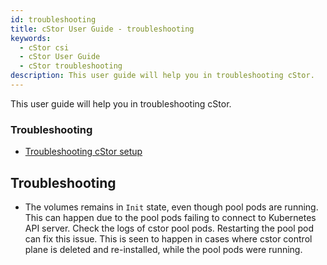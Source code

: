 ```yaml
---
id: troubleshooting
title: cStor User Guide - troubleshooting
keywords:
  - cStor csi
  - cStor User Guide
  - cStor troubleshooting
description: This user guide will help you in troubleshooting cStor.
---
```


This user guide will help you in troubleshooting cStor.

### Troubleshooting

- [Troubleshooting cStor setup](#troubleshooting)

## Troubleshooting

- The volumes remains in `Init` state, even though pool pods are running. This can happen due to the pool pods failing to connect to Kubernetes API server. Check the logs of cstor pool pods. Restarting the pool pod can fix this issue. This is seen to happen in cases where cstor control plane is deleted and re-installed, while the pool pods were running.
